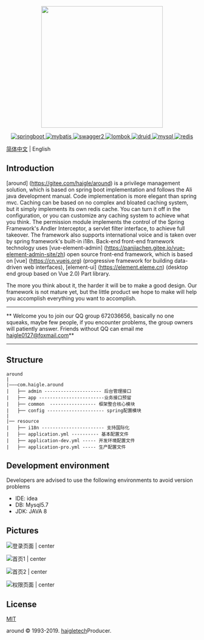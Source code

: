 <p align="center">
  <img width="320" src="http://haigle.gitee.io/static_resources/around/image/title.png">
</p>

<p align="center">
  <a href="https://spring.io/projects/spring-boot/">
    <img src="https://img.shields.io/badge/springboot-2.2.0-green" alt="springboot">
  </a>
 <a href="https://mybatis.org/mybatis-3/">
    <img src="https://img.shields.io/badge/mybatis-3.X-red" alt="mybatis">
  </a>
   <a href="https://swagger.io">
    <img src="https://img.shields.io/badge/swagger2-2.9.2-bule" alt="swagger2">
  </a>
  <a href="https://projectlombok.org/">
    <img src="https://img.shields.io/badge/lombok-1.18.8-gray" alt="lombok">
  </a>
  <a href="http://druid.apache.org/">
    <img src="https://img.shields.io/badge/druid-1.1.20-purple" alt="druid">
  </a>
  <a href="https://www.mysql.com/">
    <img src="https://img.shields.io/badge/mysql-5.7-%234479a1" alt="mysql">
  </a>
  <a href="https://redis.io/">
    <img src="https://img.shields.io/badge/redis-5.X-red" alt="redis">
  </a>
</p>

[简体中文](./README.md) | English

## Introduction

[around] (https://gitee.com/haigle/around) is a privilege management solution, which is based on spring boot implementation and follows the Ali java development manual. Code implementation is more elegant than spring mvc. Caching can be based on no complex and bloated caching system, but it simply implements its own redis cache. You can turn it off in the configuration, or you can customize any caching system to achieve what you think. The permission module implements the control of the Spring Framework's Andler Interceptor, a servlet filter interface, to achieve full takeover. The framework also supports international voice and is taken over by spring framework's built-in i18n. Back-end front-end framework technology uses [vue-element-admin] (https://panjiachen.gitee.io/vue-element-admin-site/zh) open source front-end framework, which is based on [vue] (https://cn.vuejs.org) (progressive framework for building data-driven web interfaces), [element-ui] (https://element.eleme.cn) (desktop end group based on Vue 2.0) Part library.

The more you think about it, the harder it will be to make a good design. Our framework is not mature yet, but the little product we hope to make will help you accomplish everything you want to accomplish.

***
** Welcome you to join our QQ group 672036656, basically no one squeaks, maybe few people, if you encounter problems, the group owners will patiently answer. Friends without QQ can email me haigle0127@foxmail.com**

***

## Structure

```
around
| 
|———com.haigle.around
|	├── admin --------------------- 后台管理接口      
|	├── app ------------------------业务接口预留
|	├── common  ----------------- 框架整合核心模块
|   ├── config --------------------- spring配置模块
|
|── resource
|	├── i18n ----------------------- 支持国际化
|	├── application.yml ---------- 基本配置文件
|	├── application-dev.yml ----- 开发环境配置文件
|	├── application-pro.yml ----- 生产配置文件
```

## Development environment

Developers are advised to use the following environments to avoid version problems
* IDE: idea
* DB: Mysql5.7
* JDK: JAVA 8

## Pictures

![登录页面 | center](https://haigle.gitee.io/static_resources/around/image/登录页面.jpg)

![首页1 | center](https://haigle.gitee.io/static_resources/around/image/首页1.jpg)

![首页2 | center](https://haigle.gitee.io/static_resources/around/image/首页2.jpg)

![权限页面 | center](https://haigle.gitee.io/static_resources/around/image/权限页面.jpg)


## License

[MIT](https://gitee.com/haigle/around/master/LICENSE)

around © 1993-2019.  [haigletech](www.haigle.cn)Producer.
